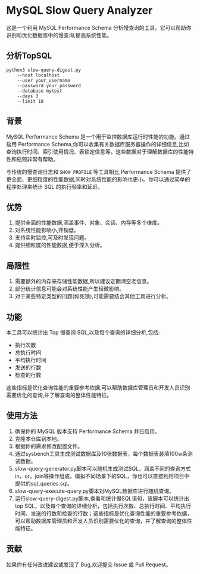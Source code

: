 # MySQL Slow Query Analyzer

这是一个利用 MySQL Performance Schema 分析慢查询的工具。它可以帮助你识别和优化数据库中的慢查询,提高系统性能。

## 分析TopSQL
```shell
python3 slow-query-digest.py 
    --host localhost 
    --user your_username 
    --password your_password 
    --database mytest  
    --days 3 
    --limit 10
```

## 背景

MySQL Performance Schema 是一个用于监控数据库运行时性能的功能。通过启用 Performance Schema,你可以收集有关数据库服务器操作的详细信息,比如查询执行时间、索引使用情况、表锁定信息等。这些数据对于理解数据库的性能特性和瓶颈非常有帮助。

与传统的慢查询日志和 `SHOW PROFILE` 等工具相比,Performance Schema 提供了更全面、更细粒度的性能数据,同时对系统性能的影响也更小。你可以通过简单的程序处理来统计 SQL 的执行频率和延迟。

## 优势

1. 提供全面的性能数据,涵盖事件、对象、会话、内存等多个维度。
2. 对系统性能影响小,开销低。
3. 支持实时监控,可及时发现问题。
4. 提供细粒度的性能数据,便于深入分析。

## 局限性

1. 需要额外的内存来存储性能数据,所以建议定期清空老信息。
2. 部分统计信息可能会对系统性能产生轻微影响。
3. 对于某些特定类型的问题(如死锁),可能需要结合其他工具进行分析。

## 功能

本工具可以统计出 Top 慢查询 SQL,以及每个查询的详细分析,包括:

- 执行次数
- 总执行时间
- 平均执行时间
- 发送的行数
- 检查的行数

这些指标是优化查询性能的重要参考依据,可以帮助数据库管理员和开发人员识别需要优化的查询,并了解查询的整体性能特征。

## 使用方法

1. 确保你的 MySQL 版本支持 Performance Schema 并已启用。
2. 克隆本仓库到本地。
3. 根据你的需求修改配置文件。
4. 通过sysbench工具生成测试数据库及10张数据表，每个数据表装填100w条测试数据。
5. slow-query-generator.py脚本可以随机生成测试SQL，涵盖不同的查询方式in，or，join等操作组成，模拟不同场景下的SQL，你也可以直接利用项目中提供的sql_queries.sql。
6. slow-query-execute-query.py脚本对MySQL数据库进行随机查询。
7. 运行slow-query-digest.py脚本,查看和统计慢SQL语句，该脚本可以统计出top SQL，以及每个查询的详细分析，包括执行次数、总执行时间、平均执行时间、发送的行数和检查的行数；这些指标是优化查询性能的重要参考依据，可以帮助数据库管理员和开发人员识别需要优化的查询，并了解查询的整体性能特征。

## 贡献

如果你有任何改进建议或发现了 Bug,欢迎提交 Issue 或 Pull Request。